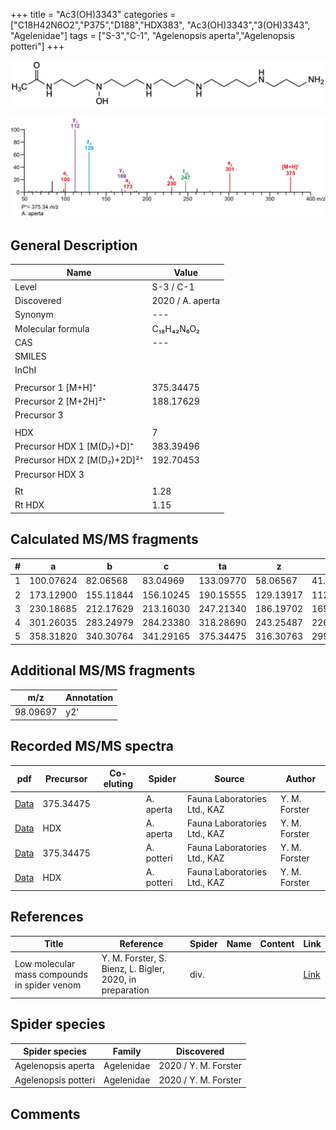 +++
title = "Ac3(OH)3343"
categories = ["C18H42N6O2","P375","D188","HDX383",
"Ac3(OH)3343","3(OH)3343",
"Agelenidae"]
tags = ["S-3","C-1",
"Agelenopsis aperta","Agelenopsis potteri"]
+++

![](/img/Ac3(OH)3343.png)

![](/img_MSMS/375_Ac3(OH)3343_Aa.png?classes=border)

## General Description

| Name                        | Value            |
|-----------------------------|------------------|
| Level                       | S-3 / C-1               |
| Discovered                  | 2020 / A. aperta |
| Synonym                     | ---              |
| Molecular formula           | C₁₈H₄₂N₆O₂       |
| CAS                         | ---              |
| SMILES |   |
| InChI  |   |
|                             |                  |
| Precursor 1 [M+H]⁺          | 375.34475        |
| Precursor 2 [M+2H]²⁺        | 188.17629        |
| Precursor 3                 |                  |
|                             |                  |
| HDX                         | 7                |
| Precursor HDX 1 [M(D₇)+D]⁺   | 383.39496        |
| Precursor HDX 2 [M(D₇)+2D]²⁺ | 192.70453        |
| Precursor HDX 3             |                  |
|                             |                  |
| Rt                          | 1.28             |
| Rt HDX                      | 1.15             |

## Calculated MS/MS fragments

| # | a         | b         | c         | ta        | z         | y         | tz        |
|---|-----------|-----------|-----------|-----------|-----------|-----------|-----------|
| 1 | 100.07624 | 82.06568  | 83.04969  | 133.09770 | 58.06567  | 41.03912  | 75.09222  |
| 2 | 173.12900 | 155.11844 | 156.10245 | 190.15555 | 129.13917 | 112.11262 | 146.16572 |
| 3 | 230.18685 | 212.17629 | 213.16030 | 247.21340 | 186.19702 | 169.17047 | 203.22357 |
| 4 | 301.26035 | 283.24979 | 284.23380 | 318.28690 | 243.25487 | 226.22832 | 276.27633 |
| 5 | 358.31820 | 340.30764 | 341.29165 | 375.34475 | 316.30763 | 299.28108 | 333.33418 |

## Additional MS/MS fragments

| m/z       | Annotation |
|-----------|------------|
| 98.09697  | y2'        |

## Recorded MS/MS spectra

| pdf                                              | Precursor | Co-eluting | Spider    | Source                       | Author        |
|--------------------------------------------------|-----------|------------|-----------|------------------------------|---------------|
| [Data](/pdf/A-aperta/375_Ac3(OH)3343_Aa.pdf)     | 375.34475 |            | A. aperta | Fauna Laboratories Ltd., KAZ | Y. M. Forster |
| [Data](/pdf/A-aperta/375_Ac3(OH)3343_Aa_HDX.pdf) | HDX       |            | A. aperta | Fauna Laboratories Ltd., KAZ | Y. M. Forster |
| [Data](/pdf/A-potteri/375_Ac3(OH)3343_Ap.pdf) | 375.34475 |           | A. potteri | Fauna Laboratories Ltd., KAZ | Y. M. Forster |
| [Data](/pdf/A-potteri/375_Ac3(OH)3343_Ap_HDX.pdf) | HDX |           | A. potteri | Fauna Laboratories Ltd., KAZ | Y. M. Forster |

## References

| Title     | Reference   | Spider    | Name   | Content  | Link |
|-----------|-------------|-----------|--------|----------|-----|
| Low molecular mass compounds in spider venom      | Y. M. Forster, S. Bienz, L. Bigler, 2020, in preparation          | div.       |   |   | [Link](unknown) |

## Spider species

| Spider species     | Family     | Discovered           |
|--------------------|------------|----------------------|
| Agelenopsis aperta | Agelenidae | 2020 / Y. M. Forster |
| Agelenopsis potteri | Agelenidae | 2020 / Y. M. Forster |

## Comments